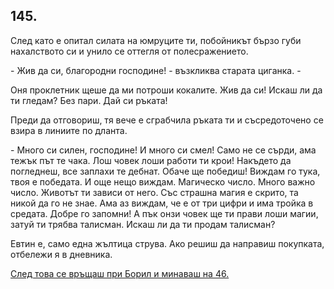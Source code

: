 ## 145.

След като е опитал силата на юмруците ти, побойникът бързо губи
нахалството си и унило се оттегля от полесражението.

\- Жив да си, благородни господине! - възкликва старата циганка. -

Оня проклетник щеше да ми потроши кокалите. Жив да си! Искаш ли
да ти гледам? Без пари. Дай си ръката!

Преди да отговориш, тя вече е сграбчила ръката ти и съсредоточено
се взира в линиите по дланта.

\- Много си силен, господине! И много си смел! Само не се сърди, ама
тежък път те чака. Лош човек лоши работи ти крои! Накъдето да
погледнеш, все заплахи те дебнат. Обаче ще победиш! Виждам го
тука, твоя е победата. И още нещо виждам. Магическо число. Много
важно число. Животът ти зависи от него. Със страшна магия е скрито,
та никой да го не знае. Ама аз виждам, че е от три цифри и има тройка
в средата. Добре го запомни! А пък онзи човек ще ти прави лоши
магии, затуй ти трябва талисман. Искаш ли да ти продам талисман?

Евтин е, само една жълтица струва.
Ако решиш да направиш покупката, отбележи я в дневника. 

[След това се връщаш при Борил и минаваш на 46.](./46)

